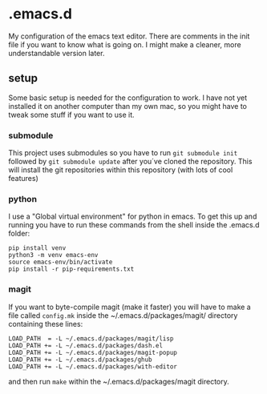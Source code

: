 # .emacs.d
My configuration of the emacs text editor. There are comments in the init file if you want to know what is going on. I might make a cleaner, more understandable version later.

## setup
Some basic setup is needed for the configuration to work. I have not yet installed it on another computer than my own mac, so you might have to tweak some stuff if you want to use it.

### submodule
This project uses submodules so you have to run `git submodule init` followed by `git submodule update` after you´ve cloned the repository. This will install the git repositories within this repository (with lots of cool features)

### python
I use a "Global virtual environment" for python in emacs. To get this up and running you have to run these commands from the shell inside the .emacs.d folder:
```
pip install venv
python3 -m venv emacs-env
source emacs-env/bin/activate
pip install -r pip-requirements.txt
```

### magit
If you want to byte-compile magit (make it faster) you will have to make a file called `config.mk` inside the ~/.emacs.d/packages/magit/ directory containing these lines:
```
LOAD_PATH  = -L ~/.emacs.d/packages/magit/lisp
LOAD_PATH += -L ~/.emacs.d/packages/dash.el
LOAD_PATH += -L ~/.emacs.d/packages/magit-popup
LOAD_PATH += -L ~/.emacs.d/packages/ghub
LOAD_PATH += -L ~/.emacs.d/packages/with-editor
```
and then run `make` within the ~/.emacs.d/packages/magit directory.